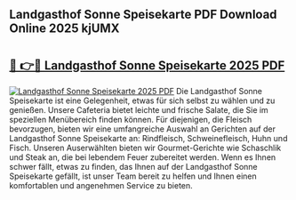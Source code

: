 ## Landgasthof Sonne Speisekarte PDF Download Online 2025 kjUMX

# <h2><a href="http://gc773r.nevu.top/?p=Landgasthof+Sonne+Speisekarte">🔗 👉🔴 Landgasthof Sonne Speisekarte 2025 PDF</a></h2>

[![Landgasthof Sonne Speisekarte 2025 PDF](https://i.imgur.com/dBaPXMq.png)](http://gc773r.nevu.top/?p=Landgasthof+Sonne+Speisekarte)
Die Landgasthof Sonne Speisekarte ist eine Gelegenheit, etwas für sich selbst zu wählen und zu genießen. Unsere Cafeteria bietet leichte und frische Salate, die Sie im speziellen Menübereich finden können. Für diejenigen, die Fleisch bevorzugen, bieten wir eine umfangreiche Auswahl an Gerichten auf der Landgasthof Sonne Speisekarte an: Rindfleisch, Schweinefleisch, Huhn und Fisch. Unseren Auserwählten bieten wir Gourmet-Gerichte wie Schaschlik und Steak an, die bei lebendem Feuer zubereitet werden. Wenn es Ihnen schwer fällt, etwas zu finden, das Ihnen auf der Landgasthof Sonne Speisekarte gefällt, ist unser Team bereit zu helfen und Ihnen einen komfortablen und angenehmen Service zu bieten.
